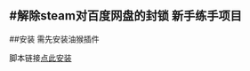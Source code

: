 #解除steam对百度网盘的封锁
新手练手项目
---
##安装
需先安装油猴插件

脚本链接[点此安装]("https://raw.githubusercontent.com/swhoro/steambaidupan_unlock/master/main.user.js")